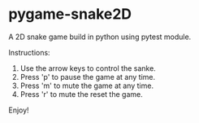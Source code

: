 # pygame-snake2D

A 2D snake game build in python using pytest module.

Instructions:

1. Use the arrow keys to control the sanke.
2. Press 'p' to pause the game at any time.
3. Press 'm' to mute the game at any time.
4. Press 'r' to mute the reset the game.

Enjoy!
